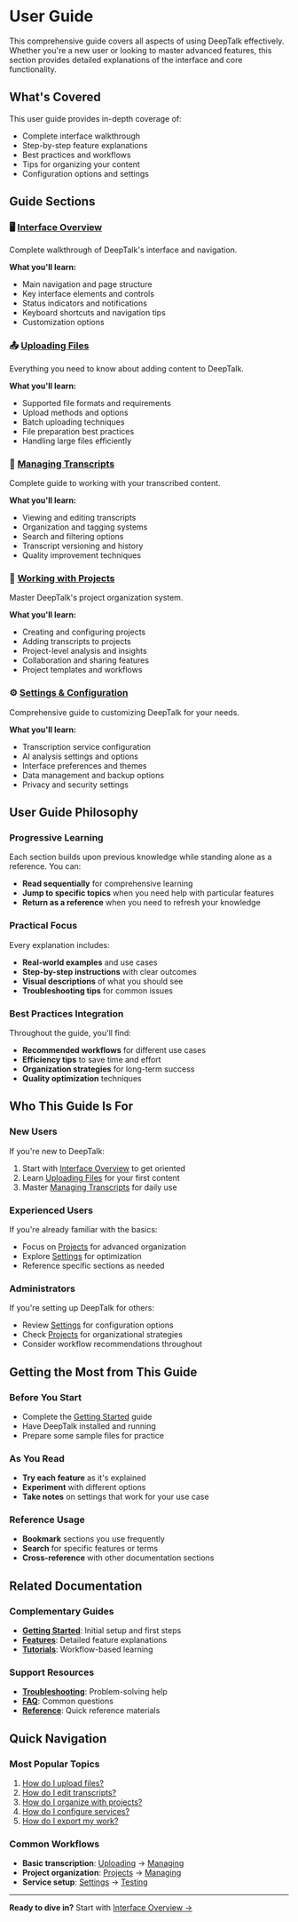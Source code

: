 # User Guide

This comprehensive guide covers all aspects of using DeepTalk effectively. Whether you're a new user or looking to master advanced features, this section provides detailed explanations of the interface and core functionality.

## What's Covered

This user guide provides in-depth coverage of:
- Complete interface walkthrough
- Step-by-step feature explanations  
- Best practices and workflows
- Tips for organizing your content
- Configuration options and settings

## Guide Sections

### 🖥️ [Interface Overview](interface-overview.md)
Complete walkthrough of DeepTalk's interface and navigation.

**What you'll learn:**
- Main navigation and page structure
- Key interface elements and controls
- Status indicators and notifications
- Keyboard shortcuts and navigation tips
- Customization options

### 📤 [Uploading Files](uploading-files.md)
Everything you need to know about adding content to DeepTalk.

**What you'll learn:**
- Supported file formats and requirements
- Upload methods and options
- Batch uploading techniques
- File preparation best practices
- Handling large files efficiently

### 📝 [Managing Transcripts](managing-transcripts.md)
Complete guide to working with your transcribed content.

**What you'll learn:**
- Viewing and editing transcripts
- Organization and tagging systems
- Search and filtering options
- Transcript versioning and history
- Quality improvement techniques

### 📁 [Working with Projects](projects.md)
Master DeepTalk's project organization system.

**What you'll learn:**
- Creating and configuring projects
- Adding transcripts to projects
- Project-level analysis and insights
- Collaboration and sharing features
- Project templates and workflows

### ⚙️ [Settings & Configuration](settings.md)
Comprehensive guide to customizing DeepTalk for your needs.

**What you'll learn:**
- Transcription service configuration
- AI analysis settings and options
- Interface preferences and themes
- Data management and backup options
- Privacy and security settings

## User Guide Philosophy

### Progressive Learning
Each section builds upon previous knowledge while standing alone as a reference. You can:
- **Read sequentially** for comprehensive learning
- **Jump to specific topics** when you need help with particular features
- **Return as a reference** when you need to refresh your knowledge

### Practical Focus
Every explanation includes:
- **Real-world examples** and use cases
- **Step-by-step instructions** with clear outcomes
- **Visual descriptions** of what you should see
- **Troubleshooting tips** for common issues

### Best Practices Integration
Throughout the guide, you'll find:
- **Recommended workflows** for different use cases
- **Efficiency tips** to save time and effort
- **Organization strategies** for long-term success
- **Quality optimization** techniques

## Who This Guide Is For

### New Users
If you're new to DeepTalk:
1. Start with [Interface Overview](interface-overview.md) to get oriented
2. Learn [Uploading Files](uploading-files.md) for your first content
3. Master [Managing Transcripts](managing-transcripts.md) for daily use

### Experienced Users
If you're already familiar with the basics:
- Focus on [Projects](projects.md) for advanced organization
- Explore [Settings](settings.md) for optimization
- Reference specific sections as needed

### Administrators
If you're setting up DeepTalk for others:
- Review [Settings](settings.md) for configuration options
- Check [Projects](projects.md) for organizational strategies
- Consider workflow recommendations throughout

## Getting the Most from This Guide

### Before You Start
- Complete the [Getting Started](../getting-started/README.md) guide
- Have DeepTalk installed and running
- Prepare some sample files for practice

### As You Read
- **Try each feature** as it's explained
- **Experiment** with different options
- **Take notes** on settings that work for your use case

### Reference Usage
- **Bookmark** sections you use frequently
- **Search** for specific features or terms
- **Cross-reference** with other documentation sections

## Related Documentation

### Complementary Guides
- **[Getting Started](../getting-started/README.md)**: Initial setup and first steps
- **[Features](../features/README.md)**: Detailed feature explanations
- **[Tutorials](../tutorials/README.md)**: Workflow-based learning

### Support Resources
- **[Troubleshooting](../troubleshooting/README.md)**: Problem-solving help
- **[FAQ](../troubleshooting/faq.md)**: Common questions
- **[Reference](../reference/README.md)**: Quick reference materials

## Quick Navigation

### Most Popular Topics
1. [How do I upload files?](uploading-files.md#upload-methods)
2. [How do I edit transcripts?](managing-transcripts.md#editing-transcripts)
3. [How do I organize with projects?](projects.md#creating-projects)
4. [How do I configure services?](settings.md#service-configuration)
5. [How do I export my work?](managing-transcripts.md#export-options)

### Common Workflows
- **Basic transcription**: [Uploading](uploading-files.md) → [Managing](managing-transcripts.md)
- **Project organization**: [Projects](projects.md) → [Managing](managing-transcripts.md)
- **Service setup**: [Settings](settings.md) → [Testing](../troubleshooting/common-issues.md)

---

**Ready to dive in?** Start with [Interface Overview →](interface-overview.md)